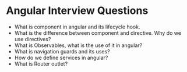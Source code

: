# Angular Interview Questions

 * What is component in angular and its lifecycle hook.
 * What is the difference between component and directive. Why do we use directives?
 * What is Observables, what is the use of it in angular?
 * What is navigation guards and its uses?
 * How do we define services in angular?
 * What is Router outlet?
